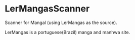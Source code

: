 # LerMangasScanner
Scanner for Mangal (using LerMangas as the source).

LerMangas is a portuguese(Brazil) manga and manhwa site.
